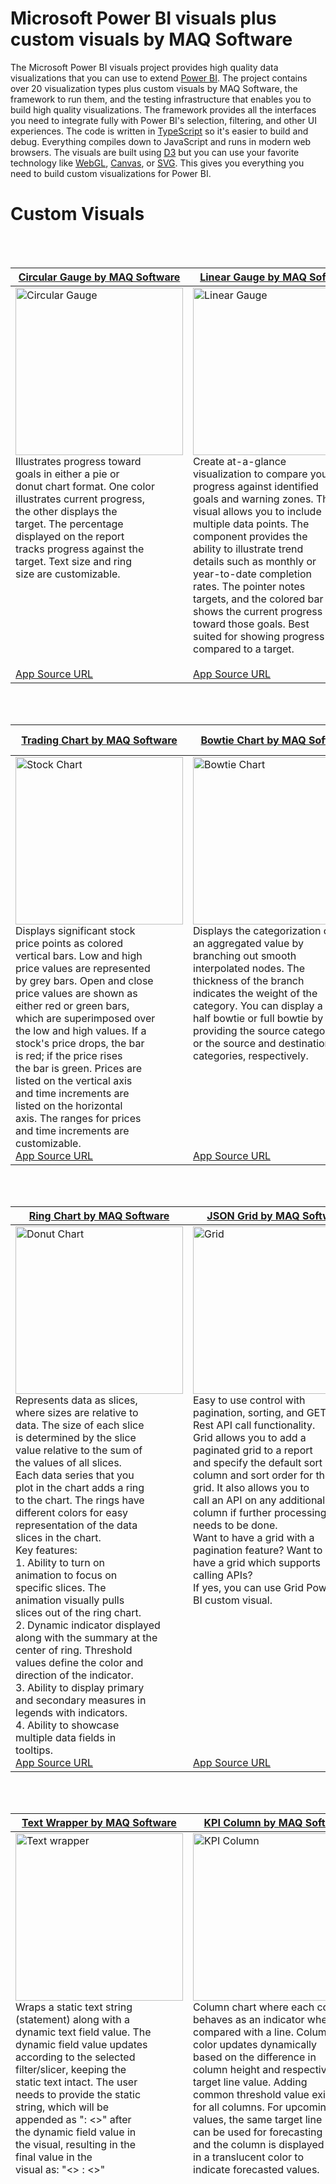 # Microsoft Power BI visuals plus custom visuals by MAQ Software

The Microsoft Power BI visuals project provides high quality data visualizations that you can use to extend [Power BI](https://powerbi.microsoft.com/).  The project contains over 20 visualization types plus custom visuals by MAQ Software, the framework to run them, and the testing infrastructure that enables you to build high quality visualizations.  The framework provides all the interfaces you need to integrate fully with Power BI's selection, filtering, and other UI experiences.  The code is written in [TypeScript](http://www.typescriptlang.org/) so it's easier to build and debug. Everything compiles down to JavaScript and runs in modern web browsers.  The visuals are built using [D3](http://d3js.org/) but you can use your favorite technology like [WebGL](https://en.wikipedia.org/wiki/WebGL), [Canvas](https://en.wikipedia.org/wiki/Canvas_element), or [SVG](https://en.wikipedia.org/wiki/Scalable_Vector_Graphics). This gives you everything you need to build custom visualizations for Power BI.


# Custom Visuals

<br />
<br />

| [Circular Gauge by MAQ Software](https://github.com/maqsoftware/PowerBI-visuals/blob/master/src/CustomVisuals/Published/CircularGauge/src/visual.ts)   |       [Linear Gauge by MAQ Software](https://github.com/maqsoftware/PowerBI-visuals/blob/master/src/CustomVisuals/Published/LinearGauge/src/visual.ts)     |   [Brick Chart by MAQ Software](https://github.com/maqsoftware/PowerBI-visuals/blob/master/src/CustomVisuals/Published/BrickChart/src/visual.ts)  |
|----------|---------|------|
|<img src="https://maqsoftware.com/img/PowerBI/Circular_Gauge.png" alt="Circular Gauge" height="268" width="268"><br />Illustrates progress toward <br />goals in either a pie or <br />donut chart format. One color <br />illustrates current progress, <br />the other displays the <br />target. The percentage <br />displayed on the report <br />tracks progress against the <br />target. Text size and ring <br />size are customizable. <br /><br /><br /><br /><br /><br /><br /><br />[App Source URL](https://appsource.microsoft.com/en-us/product/office/WA104380837?src=office&corrid=a9d30695-cec6-4683-9f65-d3b1d6fdb18d&omexanonuid=e9923474-c136-44f9-9de7-dc10f6fbb9d9)  | <img src="https://maqsoftware.com/img/PowerBI/Linear_Gauge.png" alt="Linear Gauge" height="268" width="268"><br /> Create at-a-glance <br />visualization to compare your <br />progress against identified <br />goals and warning zones. This <br />visual allows you to include <br />multiple data points. The <br />component provides the <br />ability to illustrate trend <br />details such as monthly or <br />year-to-date completion <br />rates. The pointer notes <br />targets, and the colored bar <br />shows the current progress <br />toward those goals. Best <br />suited for showing progress as <br />compared to a target. <br /><br />[App Source URL](https://appsource.microsoft.com/en-us/product/office/WA104380821?src=office&corrid=c54ec89d-9f8a-41e3-9a1c-19e1d00eabd3&omexanonuid=e9923474-c136-44f9-9de7-dc10f6fbb9d9) | <img src="https://maqsoftware.com/img/PowerBI/Brick_Chart.png" alt="Brick Chart" height="268" width="268"><br />Consists of 100 squares that <br />are colored according to the <br />percentage breakdown of <br />datasets. Hovering your mouse <br />over a square brings up a <br />tooltip. The tooltip <br />indicates which dataset the <br />color represents and the <br />percentage value of the <br />category. An optional legend <br />above the chart identifies <br />which datasets correspond <br />with which colors. You may <br />tailor the legend's title, <br />size, and color. They may also <br />customize the chart's width <br />and height.<br/>[App Source URL](https://appsource.microsoft.com/en-us/product/office/WA104380836?src=office&corrid=12c96034-8fd9-4311-9971-c531045648ec&omexanonuid=e9923474-c136-44f9-9de7-dc10f6fbb9d9) |


<br />
<br />


| [Trading Chart by MAQ Software](https://github.com/maqsoftware/PowerBI-visuals/blob/master/src/CustomVisuals/Published/TradingChart/src/visual.ts)   |      [Bowtie Chart by MAQ Software](https://github.com/maqsoftware/PowerBI-visuals/blob/master/src/CustomVisuals/Published/BowtieChart/src/visual.ts)     |  [Horizontal Funnel by MAQ Software](https://github.com/maqsoftware/PowerBI-visuals/blob/master/src/CustomVisuals/Published/HorizontalFunnel/src/visual.ts) |
|----------|------------|------|
| <img src="https://maqsoftware.com/img/PowerBI/Stock_Chart.png" alt="Stock Chart" height="268" width="268"> <br /> Displays significant stock <br />price points as colored <br />vertical bars. Low and high <br />price values are represented <br />by grey bars. Open and close <br />price values are shown as <br />either red or green bars, <br />which are superimposed over <br />the low and high values. If a <br />stock's price drops, the bar <br />is red; if the price rises <br />the bar is green. Prices are <br />listed on the vertical axis <br />and time increments are <br />listed on the horizontal <br />axis. The ranges for prices <br />and time increments are <br />customizable.<br/>[App Source URL](https://appsource.microsoft.com/en-us/product/office/WA104380823?src=office&corrid=396701dc-de28-4074-8eec-dc422a8fce4b&omexanonuid=e9923474-c136-44f9-9de7-dc10f6fbb9d9) | <img src="https://maqsoftware.com/img/PowerBI/Bowtie_Chart.png" alt="Bowtie Chart" height="268" width="268"><br/>Displays the categorization of <br />an aggregated value by <br />branching out smooth <br />interpolated nodes. The <br />thickness of the branch <br />indicates the weight of the <br />category. You can display a <br />half bowtie or full bowtie by <br />providing the source category <br />or the source and destination <br />categories, respectively. <br /><br /><br /><br /><br /><br /><br /><br />[App Source URL](https://appsource.microsoft.com/en-us/product/office/WA104380838?src=office&corrid=90d51bdd-2419-4bbd-9ed4-c693f8a6142f&omexanonuid=e9923474-c136-44f9-9de7-dc10f6fbb9d9)  | <img src="https://maqsoftware.com/img/PowerBI/Horizontal_Funnel.png" alt="Horizontal Funnel" height="268" width="268"> <br /> Allows you to visualize <br />customizable primary measure <br />as colored bars. You can use <br />Horizontal Funnel to display <br />a variety of metrics <br />including sales stages, time, <br />or geographic locations. A <br />second customizable value is <br />displayed beneath the colored <br />bars, allowing users the <br />ability to track an <br />additional metric against the <br />primary measure. The <br />component includes the option <br />to create a tool tip, which <br />you may tailor to fit <br />specific needs. <br /><br />[App Source URL](https://appsource.microsoft.com/en-us/product/office/WA104380846?src=office&corrid=f0ad7767-572f-44bf-ad85-63199aa2709c&omexanonuid=e9923474-c136-44f9-9de7-dc10f6fbb9d9) |

<br />
<br />

| [Ring Chart by MAQ Software](https://github.com/maqsoftware/PowerBI-visuals/blob/master/src/CustomVisuals/Published/RingChart/src/visual.ts)   |      [JSON Grid by MAQ Software](https://github.com/maqsoftware/PowerBI-visuals/blob/master/src/CustomVisuals/Published/JSONGrid/src/visual.ts)     |  [Thermometer by MAQ Software](https://github.com/maqsoftware/PowerBI-visuals/blob/master/src/CustomVisuals/Published/Thermometer/src/visual.ts) |
|----------|------------|------|
| <img src="https://maqsoftware.com/img/PowerBI/Ring_Chart.png" alt="Donut Chart" height="268" width="268"> <br/>Represents data as slices, <br />where sizes are relative to <br />data. The size of each slice <br />is determined by the slice <br />value relative to the sum of <br />the values of all slices. <br />Each data series that you <br />plot in the chart adds a ring <br />to the chart. The rings have <br />different colors for easy <br />representation of the data <br />slices in the chart. <br />Key features:<br/>1. Ability to turn on <br />animation to focus on <br />specific slices. The <br />animation visually pulls <br />slices out of the ring chart. <br />2. Dynamic indicator displayed <br />along with the summary at the <br />center of ring. Threshold <br />values define the color and <br />direction of the indicator. <br />3. Ability to display primary <br />and secondary measures in <br />legends with indicators. <br />4. Ability to showcase <br />multiple data fields in <br />tooltips.<br/>[App Source URL](https://appsource.microsoft.com/en-us/product/office/WA104380824?src=office&corrid=f971c56d-b213-4a55-9a53-85f63e246e44&omexanonuid=e9923474-c136-44f9-9de7-dc10f6fbb9d9) | <img src="https://maqsoftware.com/img/PowerBI/Grid.png" alt="Grid" height="268" width="268"> <br/>Easy to use control with <br />pagination, sorting, and GET <br />Rest API call functionality. <br />Grid allows you to add a <br />paginated grid to a report <br />and specify the default sort <br />column and sort order for the <br />grid. It also allows you to <br />call an API on any additional <br />column if further processing <br />needs to be done. <br />Want to have a grid with a <br />pagination feature? Want to <br />have a grid which supports <br />calling APIs? <br />If yes, you can use Grid Power <br />BI custom visual. <br /><br /><br /><br /><br /><br /><br /><br /><br /><br /><br /><br /><br />[App Source URL](https://appsource.microsoft.com/en-us/product/office/WA104380825?src=office&corrid=9fd8f243-0f7f-42a8-b803-16aeca754de2&omexanonuid=e9923474-c136-44f9-9de7-dc10f6fbb9d9)  | <img src="https://maqsoftware.com/img/PowerBI/Thermometer.png" alt="Thermometer" height="268" width="268"> <br/>Shows a graphical <br />representation of a value <br />against a threshold. Allows <br />you to configure threshold <br />values and render data per <br />the threshold. Thermometer is <br />a good way to represent data <br />when you have the actual <br />value and the target value <br />(maximum threshold). <br /><br /><br /><br /><br /><br /><br /><br /><br /><br /><br /><br /><br /><br /><br /><br /><br /><br /><br /><br />[App Source URL](https://appsource.microsoft.com/en-us/product/office/WA104380847?src=office&corrid=8bb7d838-eb09-4eae-b16f-3c1f7245de39&omexanonuid=e9923474-c136-44f9-9de7-dc10f6fbb9d9)|


<br />
<br />

| [Text Wrapper by MAQ Software](https://github.com/maqsoftware/PowerBI-visuals/blob/master/src/CustomVisuals/Published/TextWrapper/src/visual.ts) |     [KPI Column by MAQ Software](https://github.com/maqsoftware/PowerBI-visuals/blob/master/src/CustomVisuals/Published/KPIColumn/src/barChart.ts)     |    [KPI Grid by MAQ Software](https://github.com/maqsoftware/PowerBI-visuals/blob/master/src/CustomVisuals/Published/KPIGrid/src/visual.ts)  |
|--------|------------|------|
| <img src="https://maqsoftware.com/img/PowerBI/Text_Wrapper.png" alt="Text wrapper" height="268" width="268"> <br/>Wraps a static text string <br />(statement) along with a <br />dynamic text field value. The <br />dynamic field value updates <br />according to the selected <br />filter/slicer, keeping the <br />static text intact. The user <br />needs to provide the static <br />string, which will be <br />appended as ": <>" after <br />the dynamic field value in <br />the visual, resulting in the <br />final value in the <br />visual as: "<> : <>" <br /><br /><br /><br /><br /><br /><br /><br /><br /><br /><br /><br /><br /><br /><br /><br /><br /><br /><br /><br /><br /><br /><br /><br />[App Source URL](https://appsource.microsoft.com/en-us/product/office/WA104380826?src=office&corrid=5b33572d-289f-4799-969b-04945fed26ac&omexanonuid=e9923474-c136-44f9-9de7-dc10f6fbb9d9) |  <img src="https://maqsoftware.com/img/PowerBI/KPI_Column.png" alt="KPI Column" height="268" width="268"> <br/>Column chart where each column <br />behaves as an indicator when <br />compared with a line. Column <br />color updates dynamically <br />based on the difference in <br />column height and respective <br />target line value. Adding <br />common threshold value exists <br />for all columns. For upcoming <br />values, the same target line <br />can be used for forecasting <br />and the column is displayed <br />in a translucent color to <br />indicate forecasted values. <br /><br /><br /><br /><br /><br /><br /><br /><br /><br /><br /><br /><br /><br /><br /><br /><br /><br /><br /><br /><br /><br /><br /><br />[App Source URL](https://appsource.microsoft.com/en-us/product/office/WA104380996?src=office&corrid=74b767a6-51f6-4e3f-a7f8-2574228009cb&omexanonuid=e9923474-c136-44f9-9de7-dc10f6fbb9d9) | <img src="https://maqsoftware.com/img/PowerBI/KPI_Grid.png" alt="KPI Grid" height="268" width="268"> <br/>Display data in hierarchical <br />order, with options to <br />separate categories and <br />illustrate trends. <br />Effortlessly track <br />productivity and performance. <br />The grid displays key data in <br />hierarchical order. <br />Use arrows to illustrate KPI <br />trends over time, such as <br />year-to-year or <br />quarter-to-quarter. You <br />specify the time periods, <br />making it easy to gauge <br />performance according to <br />internal deadlines and <br />benchmarks. <br />KPI Grid includes the option <br />to place separators between <br />certain columns. Using this <br />feature, you can visually <br />draw out categories that you <br />would like to compare or <br />emphasize. <br />With KPI Grid's numerous <br />formatting choices, you can <br />customize your text, <br />background, and units. Tailor <br />the look and feel of your <br />visual by updating rows' <br />background colors or text <br />size and color. Easily call <br />attention to headers and <br />totals by creating first and <br />last rows that are visually <br />distinct from the rest of the <br />grid.<br/>[App Source URL](https://appsource.microsoft.com/en-us/product/office/WA104380947?src=office&corrid=7c15c70c-c7c1-43d3-9e4e-42bff803b177&omexanonuid=e9923474-c136-44f9-9de7-dc10f6fbb9d9) |

<br />
<br />

| [Journey Chart by MAQ Software](https://github.com/maqsoftware/PowerBI-visuals/blob/master/src/CustomVisuals/Published/JourneyChart/src/visual.ts)   |     [Dynamic Tooltip by MAQ Software](https://github.com/maqsoftware/PowerBI-visuals/blob/master/src/CustomVisuals/Published/DynamicTooltip/src/visual.ts)      |   [Rotating Tile by MAQ Software](https://github.com/maqsoftware/PowerBI-visuals/blob/master/src/CustomVisuals/Published/RotatingTile/src/visual.ts)  |
|----------|------------|------|
| <img src="https://maqsoftware.com/img/PowerBI/Journey_Chart.png" alt="Journey Chart" height="268" width="268"> <br/>Transforms dense statistical <br />data into clear networks of <br />categories and relationships. <br />Reveal connections in your <br />data with a storytelling <br />visual. In this intuitive <br />graph, nodes represent <br />categories and vertices <br />represent relationships <br />between categories. The <br />bigger the node or vertex, the <br />larger the value. <br />Journey Chart's customizable <br />node colors make it easy for <br />viewers to distinguish <br />between categories. Users can <br />also enable text labels and <br />tooltips for each node to <br />provide additional <br />information, such as a <br />category's title and value. <br />The color and size of text <br />labels are adjustable. The <br />option to enable a legend <br />gives you the opportunity to <br />clarify complex graphs that <br />describe many types of data <br />and categories. <br />You can use the visual for <br />numerous scenarios, including: <br />1. Explaining a process' flow <br />2. Uncovering underlying <br />patterns <br />3. Highlighting subcategories <br />stemming from a single source<br />4. Showing the connectedness <br />of key categories <br />[App Source URL](https://appsource.microsoft.com/en-us/product/office/WA104380989?src=office&corrid=8f5482c3-ca30-4ebd-8697-92c88f3a77f2&omexanonuid=e9923474-c136-44f9-9de7-dc10f6fbb9d9) | <img src="https://maqsoftware.com/img/PowerBI/Dynamic_Tooltip.png" alt="Dynamic Tooltip" height="268" width="268"> <br/>Increase your audience's <br />understanding of your data by <br />adding tooltips to your <br />visuals. Most tooltips <br />display static information or <br />images. With this visual, you <br />can display data fetched from <br />a separate source. This <br />allows you to create a <br />tooltip that does not require <br />constant adjustment. When <br />your data changes, the tooltip <br />changes too. <br />Dynamic Tooltip also works <br />well with static statements. <br />If you would like to add some <br />helpful information for your <br />audience, simply enter your <br />text into the display field. <br />The decimal points, type of <br />display units, and the <br />tooltip's icon image are all <br />customizable. <br /><br /><br /><br /><br /><br /><br /><br /><br /><br /><br /><br /><br /><br /><br />[App Source URL](https://appsource.microsoft.com/en-us/product/office/WA104380983?src=office&corrid=92f8594e-2b4b-4abd-bc17-93030fc2575d&omexanonuid=e9923474-c136-44f9-9de7-dc10f6fbb9d9) | <img src="https://maqsoftware.com/img/PowerBI/Rotating_Tile.png" alt="Rotating Tile" height="268" width="268"> <br/>Automatically flipping tile <br />with a set frequency that can <br />be used to display different <br />KPIs. Useful when multiple <br />KPIs or metrics need to be <br />displayed using minimal space <br />on report. <br />Each flip of the rotating tile <br />can have a new value based on <br />number of KPIs that needs to <br />be displayed. Based on the <br />space requirements of the <br />report, the tile can be <br />rotated either on horizontal <br />axis or vertical axis. For <br />better visibility and to <br />ensure the end user can <br />browse the tile data <br />conveniently, a timer can be <br />set for the flip delay. <br />Additionally, Rotating Tile <br />has an option to provide a 3D <br />effect. <br />Rotating Tile has size and <br />color formatting options for <br />label, title, text fonts, <br />background, and borders. <br /><br /><br /><br /><br /><br /><br /><br /><br /><br /><br />[App Source URL](https://appsource.microsoft.com/en-us/product/office/WA104380877?src=office&corrid=63e99d4f-7216-4e65-b8d7-6fc6d5262838&omexanonuid=e9923474-c136-44f9-9de7-dc10f6fbb9d9) |

<br />
<br /> 

| [Rotating Chart by MAQ Software](https://github.com/maqsoftware/PowerBI-visuals/blob/master/src/CustomVisuals/Published/RotatingChart/src/barChart.ts)   |     [Quadrant Chart by MAQ Software](https://github.com/maqsoftware/PowerBI-visuals/blob/master/src/CustomVisuals/Published/QuadrantChart/src/visual.ts)      |   [Cylindrical Gauge by MAQ Software](https://github.com/maqsoftware/PowerBI-visuals/blob/master/src/CustomVisuals/Published/CylindricalGauge/src/visual.ts)  |
|----------|------------|------|
| <img src="https://maqsoftware.com/img/PowerBI/Rotating_Chart.png" alt="Rotating Chart" height="268" width="268"> <br/>Automatically flipping chart <br />with a set frequency to <br />display different KPIs with <br />each flip. This horizontal <br />bar chart rotates on the <br />horizontal axis to showcase <br />multiple KPIs with each flip <br />or rotation. Rotating Chart <br />is useful when multiple KPIs <br />or metrics sliced by <br />categories are to be <br />displayed. It uses minimal <br />space, thus saving room on the <br />report or dashboard. <br />Each flip can have a new value <br />based on the number of KPIs <br />that need to be displayed. <br />For better visibility and to <br />ensure the end user can <br />browse the visual data <br />conveniently, a timer can be <br />set for the visual for the <br />flip or rotation delay. <br />Rotating Chart has size and <br />color formatting options for <br />label, title, text fonts, <br />background, and borders. <br /><br /><br /><br />[App Source URL](https://appsource.microsoft.com/en-us/product/office/WA104381007?src=office&corrid=003fa5a4-ac19-472b-9438-894a41c3cb6f&omexanonuid=e9923474-c136-44f9-9de7-dc10f6fbb9d9)  | <img src="https://maqsoftware.com/img/PowerBI/Quadrant_Chart.png" alt="Quadrant Chart" height="268" width="268"><br /> Represent data in separate <br />quadrants to show <br />distribution of data and <br />items that share common <br />traits. This visual is useful <br />for plotting data that <br />contains three measures using <br />an X-axis, a Y-axis, and a <br />bubble size that represents <br />the value of the third measure. <br />The formatting options below <br />are provided for the visual: <br />1. Set color of each bubble. <br />2. Legends setting: on/off, <br />position, title, color and <br />text size. <br />3. Formatting option for <br />quadrants and quadrant lines: <br />four Quadrant names, X-Axis <br />division line, Y-Axis <br />division line and <br />Dotted/solid. <br />4. Formatting option for <br />X-Axis: title, title text, <br />labels, display units and <br />decimal points. <br />5. Formatting option for <br />Y-Axis: title, title text, <br />labels, display units and <br />decimal points.<br/>[App Source URL](https://appsource.microsoft.com/en-us/product/office/WA104381011?src=office&corrid=c1f3689d-65c5-4821-97e5-9bdf4d91e11a&omexanonuid=e9923474-c136-44f9-9de7-dc10f6fbb9d9) | <img src="https://maqsoftware.com/img/PowerBI/Cylindrical_Gauge.png" alt="Rotating Chart" height="268" width="268"> <br/>Tracks current values against <br />a target with an intuitive 3D <br />cylinder visual. The <br />cylindrical gauge's fill line <br />gives users an easy way to <br />understand how actual values <br />weigh against a target <br />capacity. The tool is useful <br />for evaluating inventory, <br />fuel, or other repository levels.<br /> Features: <br />1. Actual value display. For <br />added clarity, the fill <br />line's actual value is listed <br />below the cylinder. <br />2. Tick marks. Users may <br />adjust or disable this <br />feature. By default, tick <br />values are enabled, with the <br />minimum set to 0 and the <br />maximum set to 100. <br />3. Max threshold definition. <br />Users may include a maximum <br />threshold to see whether the <br />actual value is over capacity. <br />4. Scroll bar. When height <br />restrictions limit how much <br />of the gauge is visible, a <br />vertical scroll bar allows <br />users to navigate up and down.<br/>[App Source URL](https://appsource.microsoft.com/en-us/product/office/WA104380874?src=office&corrid=764c3356-72a2-4577-968e-ea823c71592e&omexanonuid=e9923474-c136-44f9-9de7-dc10f6fbb9d9)|

<br />
<br />

| [Dot Plot by MAQ Software](https://maqsoftware.com/img/PowerBI/Dot_Plot.png)   |      [Funnel with Source by MAQ Software](https://github.com/maqsoftware/PowerBI-visuals/blob/master/src/CustomVisuals/Published/FunnelWithSource/src/Visual.ts)     |  [Histogram with points by MAQ Software](https://github.com/maqsoftware/PowerBI-visuals/blob/master/src/CustomVisuals/Published/HistogramXY/src/visual.ts) |
|----------|------------|------|
| <img src="https://maqsoftware.com/img/PowerBI/Dot_Plot.png" alt="Dot Plot Chart" height="268" width="268"> <br/>Displays distribution using <br />dots across multiple <br />categories. This statistical <br />chart consists of data points <br />(bubbles) plotted on an XY <br />axis, distributed over a <br />desired set of values. The <br />size of the bubble represents <br />magnitude; color represents <br />the type of category. Dot <br />Plot enables users to view <br />data through multiple parent <br />categories and child sub-categories. <br />Dot Plot supports selection, <br />partial highlighting, multi <br />selection, legends, tooltips, <br />displaying different color <br />bubbles for different <br />categories, and all other <br />default formatting options <br />available in Power BI. Users <br />can modify bubble size, <br />orientation of the chart, <br />X-axis and Y-axis text, <br />background and start the <br />axis from a specified value.<br/>[App Source URL](https://appsource.microsoft.com/en-us/product/office/WA104381101?src=office&corrid=41eec7a3-bf61-4156-8e9e-686b0fd97bed&omexanonuid=e9923474-c136-44f9-9de7-dc10f6fbb9d9) | <img src="https://maqsoftware.com/img/PowerBI/Funnel_with_source.png" alt="Funnel with Source" height="268" width="268"> <br/>Funnel with Source, as the <br />name suggests, showcases the <br />funnel journey of any metric/ <br />data point. The visual can <br />help visualizing count of any <br />metric of interest over <br />various stages along with the <br />source of entry or entry <br />channel of the data point <br />through which it reaches the <br />funnel. For example, in the <br />case of sales journey data, <br />this visual displays the <br />channel through which any <br />lead enters the funnel and <br />then the corresponding <br />journey through the various <br />stages of sales cycle. We can <br />also filter data based on the <br />selection of channel and on <br />the selection of any stage of <br />the sales journey.<br />Cross visual filter is also <br />supported by this visual. <br /><br /><br />[App Source URL](https://appsource.microsoft.com/en-us/product/office/WA104381334?src=office&corrid=1aeaf340-ef29-4325-b7bd-e516c13584cc&omexanonuid=e9923474-c136-44f9-9de7-dc10f6fbb9d9)  | <img src="https://maqsoftware.com/img/PowerBI/Histogram.png" alt="Histogram" height="268" width="268"> <br/>Combines benefits of showing <br />point distribution along with <br />actual values. The following <br />formatting options are <br />provided in this visual: <br />1. Show or hide points in the <br />chart <br />2. Show or hide histogram bars <br />3. Show or hide X-axis <br />4. Show or hide Y-axis-right <br />5. Show or hide Y-axis-left <br />(Y-axis of histogram) <br />6. Show or hide grid lines <br /><br /><br /><br /><br /><br /><br /><br /><br /><br /><br /><br /><br /><br />[App Source URL](https://appsource.microsoft.com/en-us/product/office/WA104381032?src=office&corrid=6114bd52-1087-4495-8846-c9c747b6e028&omexanonuid=e9923474-c136-44f9-9de7-dc10f6fbb9d9)|


<br />
<br />

| [KPI Ticker by MAQ Software](https://github.com/maqsoftware/PowerBI-visuals/blob/master/src/CustomVisuals/Published/KPITicker/src/visual.ts)   |      [Venn Diagram by MAQ Software](https://github.com/maqsoftware/PowerBI-visuals/blob/master/src/CustomVisuals/Published/VennDiagram/src/visual.ts)     |  [Box and Whisker by MAQ Software](https://maqsoftware.com/img/PowerBI/Box_and_Whisker.png) |
|----------|------------|------|
| <img src="https://maqsoftware.com/img/PowerBI/KPI_Ticker.png" alt="KPI Ticker" height="268" width="268"> <br/>Automatically flipping visual <br />that allows you to view <br />various metrics along with <br />trend indicators. KPI Ticker <br />allows you to configure a set <br />of metrics that will be shown <br />in rotation. It also allows <br />you to specify trend <br />indicators that show the <br />percentage or value drop or <br />increase. Suitable for <br />applications that focus on <br />key metrics and the metric <br />value increase or decrease. <br />Visually attractive with <br />ability to change colors of <br />tiles and trend indicators. <br /><br /><br /><br /><br /><br /><br /><br /><br /><br /><br /><br /><br /><br /><br /><br /><br /><br /><br /><br />[App Source URL](https://appsource.microsoft.com/en-us/product/office/WA104380947?src=office&corrid=e8e8e666-0fae-4bc7-b15d-a4d4b2b43ea4&omexanonuid=e9923474-c136-44f9-9de7-dc10f6fbb9d9) | <img src="https://maqsoftware.com/img/PowerBI/Venn_Diagram.png" alt="Venn Diagram" height="268" width="268"> <br/>Venn diagram displays all <br />possible logical relations <br />between a collection of <br />datasets, each typically <br />represented as a circle. Each <br />circle (set) is a collection <br />of objects or array of data <br />that all have something in <br />common. When multiple circles <br />(sets) overlap, it is known <br />as the intersection - this is <br />where data that has all the <br />qualities that the <br />overlapping sets have. Each <br />circle can have their <br />distinguishing name and color <br />to differentiate from other <br />circle or sets. Labeling of <br />each circle helps in knowing <br />its individual or intersected <br />region's value. The same <br />information is also visible by <br />hovering on any of the <br />regions. <br /><br /><br /><br /><br /><br /><br /><br /><br /><br /><br /><br /><br />[App Source URL](https://appsource.microsoft.com/en-us/product/office/WA104381231?src=office&corrid=539c4c0c-14f5-4566-9d43-200ce67b71ee&omexanonuid=e9923474-c136-44f9-9de7-dc10f6fbb9d9)  | <img src="https://maqsoftware.com/img/PowerBI/Box_and_Whisker.png" alt="Box and Whisker" height="268" width="268"> <br/>Box and whisker charts are <br />most commonly used in <br />statistical analysis like <br />comparing medical trial <br />results or teachers' test <br />scores et. al. It consists of <br />two parts - the main body <br />called the Box and the thin <br />vertical lines coming out of <br />the Box called Whiskers. The <br />first quartile forms the <br />bottom and the third quartile <br />forms the top of the Box. The <br />Whiskers connect the minimum <br />and the maximum values to the <br />Box. In addition to showing <br />median, first and third <br />quartile and maximum and <br />minimum values, the Box and <br />Whisker Chart is also used to <br />depict Mean, Standard <br />Deviation and Quartile Deviation. <br />While other Power BI Box plots <br />have the capability to <br />display these statistics <br />data, Box Plot by MAQ <br />Software provides more <br />details and clarity of the <br />figures by providing more <br />user controls and <br />capabilities to suit the <br />exact needs of the use case <br />like ability to add parent <br />axis and flip visual <br />horizontally or vertically <br />based on reporting requirement. <br />[App Source URL](https://appsource.microsoft.com/en-us/product/office/WA104381351?src=office&corrid=57ff0c56-a7f5-4e5e-89da-934ca9b87793&omexanonuid=e9923474-c136-44f9-9de7-dc10f6fbb9d9) |


<br />
<br />

| [Gantt Chart by MAQ Software](https://github.com/maqsoftware/PowerBI-visuals/blob/master/documents/Internal/GanttChart/Gantt300x300.png)   |      [Slope Chart by MAQ Software](https://github.com/maqsoftware/PowerBI-visuals/blob/master/documents/Internal/SlopeChart/Slope300x300.png)  |  [Dumbbell Chart by MAQ Software](https://github.com/maqsoftware/PowerBI-visuals/blob/master/documents/Internal/DumbbellChart/Dumbbell300x300.png) |
|----------|------------|------|
| <img src="https://github.com/maqsoftware/PowerBI-visuals/blob/master/documents/Internal/GanttChart/Gantt300x300.png" alt="Gantt Chart" height="268" width="268"> <br/>Gantt Chart is used for <br />scheduling and management of <br />task. While an ordinary Gantt <br />Chart just displays the basic <br />details like task id or name <br />and their schedules, Gantt <br />Chart by MAQ Software <br />provides more details of the <br />task by providing a grid <br />where one can view more data <br />related to the task and can <br />display the hierarchy of data <br />category. Also, data can be <br />sorted based on any data point <br />of the task. <br />For example, take case of <br />project management, while <br />other visuals will just <br />provide project id/name, <br />start time, end time and <br />current status, this visual <br />can provide additional <br />details (data points) apart <br />from the mentioned such as <br />duration of project, owner of <br />the project along with KPIs <br />such as 'priority' etc. on a <br />grid as separate columns <br />inside the visual itself. <br />Apart from additional <br />information about the <br />project, this visual let the <br />user view project hierarchy <br />(i.e.) tasks under any <br />project and their progress. <br />User can sort the project/task <br />based on their data points as <br />present on the grid column. <br />The visual lets you configure <br />the detailing of information <br />as per requirement. Other <br />formatting features can <br />represent information in a <br />way that best tells the story <br />of your data.<br/>[App Source URL](https://appsource.microsoft.com/en-us/product/office/WA104381364?src=office&corrid=1ec2e7e4-d8ca-4d15-a920-c70ea2552ee2&omexanonuid=e9923474-c136-44f9-9de7-dc10f6fbb9d9) | <img src="https://github.com/maqsoftware/PowerBI-visuals/blob/master/documents/Internal/SlopeChart/Slope300x300.png" alt="Slope Chart" height="268" width="268"> <br/>Slope Chart allows users to <br />analyze trends in data at a <br />glance. This visual is useful <br />for comparing interactions <br />between two data points based <br />on time or other user-chosen <br />parameters. Slope Chart <br />places primary emphasis on <br />end points by focusing on the <br />difference between the start <br />and end values. <br /> Key features include:<br />1. The ability to display <br />trends across various <br />indicators. <br />2. Quick comparison of <br />indicator growth or loss <br />across categories. <br />3. Easy interaction with many <br />data points using the zoom <br />functionality. <br />4. Quick downloading of an <br />image of the chart with the <br />capture image widget. <br />R package dependencies (auto <br />installed): plotly and ggplot2 <br /><br /><br /><br /><br /><br /><br /><br /><br /><br /><br /><br /><br /><br /><br /><br /><br /><br /><br /><br />[R Script Showcase](http://community.powerbi.com/t5/R-Script-Showcase/Slope-Chart-by-MAQ-Software/m-p/327595)  | <img src="https://github.com/maqsoftware/PowerBI-visuals/blob/master/documents/Internal/DumbbellChart/Dumbbell300x300.png" alt="Dumbbell chart" height="268" width="268"> <br/>Dumbbell Chart helps users <br />analyze changes in critical <br />data. This visual is an <br />excellent choice for <br />illustrating the change <br />between two data points and <br />comparing the distances <br />between them. Dumbbell Chart <br />gets its name thanks to its <br />resemblance to a gym weight. <br />The visual consists of a <br />dual-axis combination chart, <br />where one axis is marked by a <br />circle and the other is <br />marked by a line that spans <br />data points provided by the <br />user. <br /> Key features include: <br />1. The ability to display the <br />performance of multiple <br />indicators. <br />2. The ability to compare the <br />growth or loss of indicators <br />across various categories. <br />3. Easy interaction with many <br />data points using the zoom <br />functionality. <br />4. Quick downloading of an <br />image of the chart with the <br />capture image widget. <br />R package dependencies (auto <br />installed): plotly and ggplot2 <br /><br /><br /><br /><br /><br /><br /><br /><br /><br /><br /><br /><br /><br />[R Script Showcase](http://community.powerbi.com/t5/R-Script-Showcase/Dumbbell-Chart-by-MAQ-Software/m-p/327588)|


<br />
<br />

| [Forecast using Neural Network by MAQ Software]()| [Clustering using OPTICS by MAQ Software]()|  |
|----------|------------|------|
| <img src="https://github.com/maqsoftware/PowerBI-visuals/blob/master/documents/Published/Forecast%20using%20Neural%20Network/Images/ForecastUsingNN_300x300.png" alt="Forecast using Neural Network by MAQ Software" height="268" width="268"> <br/>Forecast the future values <br />based on the historical data <br />by employing Neural Network <br />algorithm for time series <br />forecasting. Forecasting is <br />useful for a variety of <br />professions spread over <br />numerous fields, be it <br />budget, sales, demand or <br />inventory. Better forecasts <br />of future lead to better and <br />more well-informed decisions. <br />Forecasting using Neural <br />Network implements an <br />‘Artificial Neural Network’ <br />to learn from observed data <br />over a time to predict the <br />values of future. <br />It employs a single layer feed <br />forward network with lagged <br />inputs to deal with time <br />series values. <br />Key features include: <br />1. Ability to use years or <br />distinct numerical values in <br />place of Date/Date&Time <br />field. (The visual will work <br />for both numerical series <br />i.e. years/numbers and proper <br />Date/Time values). <br />2. Ability of hover tooltips <br />and highlighting a portion of <br />the plot. <br />3. Capability to manually <br />adjust the parameters of the <br />learning model. <br />R package dependencies (auto <br />installed): Forecast, plotly, <br />zoo, xts <br />  | <img src="https://github.com/maqsoftware/PowerBI-visuals/blob/master/documents/Published/Clustering%20using%20OPTICS/Images/ClusteringUsingOPTICS_300_300.png" alt="Gantt Chart" height="268" width="268"> <br/>Analyse a given dataset based <br />on OPTICS algorithm and <br />identifies clusters in your <br />data. The algorithm works on <br />density based clustering, so <br />you can also identify <br />individual points that don’t <br />belong to any of the groups. <br />You can also perform <br />hierarchical clustering on <br />your data to identify more <br />closely-knit groups within <br />larger groups. This visual <br />also allows you to adjust the <br />clustering parameters to <br />control hierarchy depth and <br />cluster sizes. <br />Key features include:  <br />1. Ability to identify <br />outliers based on convex hull <br />plots. <br />2. Data is scaled and <br />pre-processed automatically <br />so no need to do so externally. <br />3. Add your own dataset for <br />tooltips. <br />4. Ability to identify sub <br />clusters/hierarchal clusters <br />in your data. <br />5. Ability of hover tooltips <br />and zoom effects. <br />6. Capability to manually <br />adjust the parameters of the <br />clustering model. <br />7. No need to define the <br />number of clusters. <br />R package dependencies (auto <br />installed): Dbscan, plotly, <br />ggplot2 <br /> |     &emsp;&emsp;&emsp;&emsp;&emsp;&emsp;&emsp;                                                                                               |
<br />
<br />

# PowerBI Visual Tools (pbiviz) - Installation

Before you can get started you'll need to install the tools. This should only take a few seconds.

## Dependencies

Before you can run (or install) the command line tools you must install NodeJS.

* NodeJS 4.0+ Required (5.0 recommended) - [Download NodeJS](https://nodejs.org)


## Installation
[![Npm Version](https://img.shields.io/npm/v/powerbi-visuals-tools.svg?style=flat)](https://www.npmjs.com/package/powerbi-visuals-tools)
[![Npm Downloads](https://img.shields.io/npm/dm/powerbi-visuals-tools.svg?style=flat)](https://www.npmjs.com/package/powerbi-visuals-tools)  
To install the command line tools simply run the following command

```bash
npm install -g powerbi-visuals-tools
```

To confirm it was installed correctly you can run the command without any paremeters which should display the help screen.

```bash
pbiviz
```

## Server certificate setup

To enable live preview visual assets need to be served on a trusted https server so before you can start you need to install an ssl certificate which will allow visual asssets to load in your web browser. This is a one time setup.

* [How to install the local SSL certificates](https://github.com/Microsoft/PowerBI-visuals/blob/master/tools/CertificateSetup.md) 

## Enable developer visual

To view/test your visual in PowerBI you need to enable the development visual and then you can add it to any report.

* [How to enable the developer visual in PowerBI](https://github.com/Microsoft/PowerBI-visuals/blob/master/tools/DebugVisualSetup.md)

# Running the visuals in this repository 
Select the visual you want to run. Navigate to the root of visual project (the directory containing `pbiviz.json`). Simply run the following commands

```bash
#This will install modules listed in package.json
npm install 

#This will install type definitions listed in typings.json
typings install 

#To run the visual
pbiviz start
```

That's it you are good to go. You can see that the visual is running.

### Copyrights

Copyright (c) 2017 Microsoft and MAQ Software

See the [LICENSE](/LICENSE) file for license rights and limitations (MIT).
